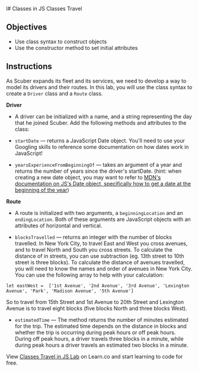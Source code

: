 
l# Classes in JS Classes Travel

## Objectives
+ Use class syntax to construct objects
+ Use the constructor method to set initial attributes

## Instructions

As Scuber expands its fleet and its services, we need to develop a way to model its drivers and their routes.  In this lab, you will use the class syntax to create a `Driver` class and a `Route` class.

**Driver**

* A driver can be initialized with a name, and a string representing the day that he joined Scuber.  Add the following methods and attributes to the class:

+ `startDate` — returns a JavaScript Date object.  You'll need to use your Googling skills to reference some documentation on how dates work in JavaScript!

+ `yearsExperienceFromBeginningOf` — takes an argument of a year and returns the number of years since the driver's startDate. (hint: when creating a new date object, you may want to refer to [MDN's documentation on JS's Date object, specifically how to get a date at the beginning of the year](https://developer.mozilla.org/en-US/docs/Web/JavaScript/Reference/Global_Objects/Date))

**Route**

* A route is initialized with two arguments, a `beginningLocation` and an `endingLocation`.  Both of these arguments are JavaScript objects with an attributes of horizontal and vertical.  

+ `blocksTravelled` — returns an integer with the number of blocks travelled.  In New York City, to travel East and West you cross avenues, and to travel North and South you cross streets.  To calculate the distance of in streets, you can use subtraction (eg. 13th street to 10th street is three blocks).  To calculate the distance of avenues travelled, you will need to know the names and order of avenues in New York City.  You can use the following array to help with your calculation:

`let eastWest =  ['1st Avenue', '2nd Avenue', '3rd Avenue', 'Lexington Avenue', 'Park', 'Madison Avenue', '5th Avenue']`

So to travel from 15th Street and 1st Avenue to 20th Street and Lexington Avenue is to travel eight blocks (five blocks North and three blocks West).

+ `estimatedTime` —  The method returns the number of minutes estimated for the trip.  The estimated time depends on the distance in blocks and whether the trip is occurring during peak hours or off peak hours. During off peak hours, a driver travels three blocks in a minute, while during peak hours a driver travels an estimated two blocks in a minute.

<p class='util--hide'>View <a href='https://learn.co/lessons/js-classes-travel-lab' title='Classes Travel in JS Lab '>Classes Travel in JS Lab</a> on Learn.co and start learning to code for free.</p>

